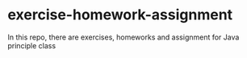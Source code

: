 # exercise-homework-assignment
In this repo, there are exercises, homeworks and assignment for Java principle class

